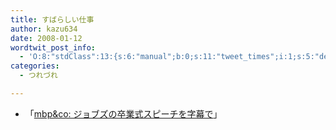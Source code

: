 ```yaml
---
title: すばらしい仕事
author: kazu634
date: 2008-01-12
wordtwit_post_info:
  - 'O:8:"stdClass":13:{s:6:"manual";b:0;s:11:"tweet_times";i:1;s:5:"delay";i:0;s:7:"enabled";i:1;s:10:"separation";s:2:"60";s:7:"version";s:3:"3.7";s:14:"tweet_template";b:0;s:6:"status";i:2;s:6:"result";a:0:{}s:13:"tweet_counter";i:2;s:13:"tweet_log_ids";a:1:{i:0;i:3601;}s:9:"hash_tags";a:0:{}s:8:"accounts";a:1:{i:0;s:7:"kazu634";}}'
categories:
  - つれづれ

---
```

<div class="section">
<ul>
<li>
      「<a href="http://applembp.blogspot.com/2008/01/blog-post_12.html" onclick="__gaTracker('send', 'event', 'outbound-article', 'http://applembp.blogspot.com/2008/01/blog-post_12.html', 'mbp&#038;co: ジョブズの卒業式スピーチを字幕で');" target="_blank">mbp&co: ジョブズの卒業式スピーチを字幕で</a>」
</li>
</ul>
</div>
